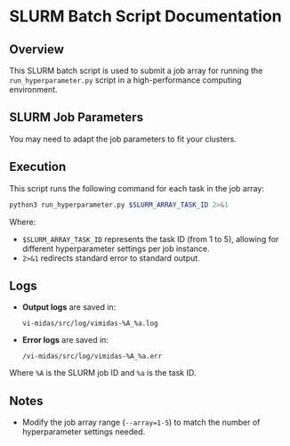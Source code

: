 # SLURM Batch Script Documentation

## Overview
This SLURM batch script is used to submit a job array for running the `run_hyperparameter.py` script in a high-performance computing environment. 

## SLURM Job Parameters
 You may need to adapt the job parameters to fit your clusters. 

## Execution
This script runs the following command for each task in the job array:
```bash
python3 run_hyperparameter.py $SLURM_ARRAY_TASK_ID 2>&1
```
Where:
- `$SLURM_ARRAY_TASK_ID` represents the task ID (from 1 to 5), allowing for different hyperparameter settings per job instance.
- `2>&1` redirects standard error to standard output.

## Logs
- **Output logs** are saved in:
  ```
  vi-midas/src/log/vimidas-%A_%a.log
  ```
- **Error logs** are saved in:
  ```
  /vi-midas/src/log/vimidas-%A_%a.err
  ```
Where `%A` is the SLURM job ID and `%a` is the task ID.

## Notes
- Modify the job array range (`--array=1-5`) to match the number of hyperparameter settings needed.


